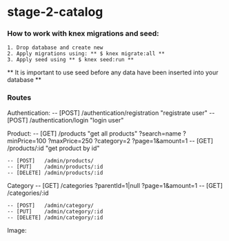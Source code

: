 # stage-2-catalog

### How to work with knex migrations and seed:
    1. Drop database and create new
    2. Apply migrations using: ** $ knex migrate:all **
    3. Apply seed using ** $ knex seed:run **
** It is important to use seed before any data have been inserted into your database **

### Routes

Authentication:
    -- [POST] /authentication/registration  "registrate user"
    -- [POST] /authentication/login         "login user"

Product:
    -- [GET]   /products                    "get all products"
                        ?search=name
                        ?minPrice=100
                        ?maxPrice=250
                        ?category=2
                        ?page=1&amount=1
    -- [GET]   /products/:id                "get product by id"

    -- [POST]   /admin/products/
    -- [PUT]    /admin/products/:id
    -- [DELETE] /admin/products/:id

Category
    -- [GET]   /categories
                          ?parentId=1|null
                          ?page=1&amount=1
    -- [GET]   /categories/:id

    -- [POST]   /admin/category/
    -- [PUT]    /admin/category/:id
    -- [DELETE] /admin/category/:id

Image: